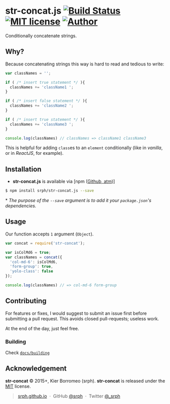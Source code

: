 # str-concat.js [![Build Status](https://travis-ci.org/srph/str-concat.js.svg?branch=master)](https://travis-ci.org/srph/str-concat.js?branch=master) [![MIT license](http://img.shields.io/badge/license-MIT-brightgreen.svg)](http://opensource.org/licenses/MIT) [![Author](http://img.shields.io/badge/author-@srph-blue.svg)](http://img.shields.io/badge/author-@srph-blue.svg)

Conditionally concatenate strings.

## Why?

Because concatenating strings this way is hard to read and tedious to write:

```js
var classNames = '';

if ( /* insert true statement */ ){
  classNames += 'className1 ';
}

if ( /* insert false statement */ ){
  classNames += 'className2 ';
}

if ( /* insert true statement */ ){
  classNames += 'className3 ';
}

console.log(classNames) // classNames => className1 className3
```

This is helpful for adding `class`es to an `element` conditionally (like in *vanilla*, or in *ReactJS*, for example).

## Installation

- **str-concat.js** is available via [npm ([Github, atm](https://docs.npmjs.com/cli/install))]

```bash
$ npm install srph/str-concat.js --save
```

\* *The purpose of the `--save` argument is to add it your `package.json`'s dependencies.*

## Usage

Our function accepts `1` argument (`Object`).

```js
var concat = require('str-concat');

var isColMd6 = true;
var classNames = concat({
  'col-md-6': isColMd6,
  'form-group': true,
  'yolo-class': false
});

console.log(classNames) // => col-md-6 form-group
```

## Contributing

For features or fixes, I would suggest to submit an issue first before submitting a pull request. This avoids closed pull-requests; useless work.

At the end of the day, just feel free.

### Building

Check [`docs/building`](https://github.com/srph/str-concat.js/blob/master/docs/building.md)

## Acknowledgement

**str-concat** © 2015+, Kier Borromeo (srph). **str-concat** is released under the [MIT](mit-license.org) license.

> [srph.github.io](http://srph.github.io) &nbsp;&middot;&nbsp;
> GitHub [@srph](https://github.com/srph) &nbsp;&middot;&nbsp;
> Twitter [@_srph](https://twitter.com/_srph)
